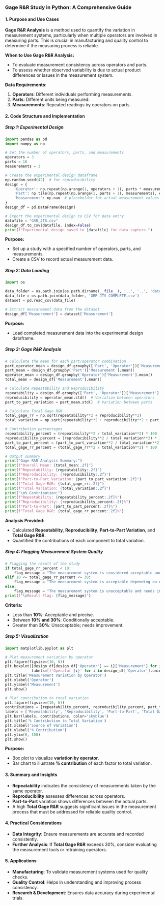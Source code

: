 ### Gage R&R Study in Python: A Comprehensive Guide

#### 1. Purpose and Use Cases
**Gage R&R Analysis** is a method used to quantify the variation in measurement systems, particularly when multiple operators are involved in measuring parts. This is crucial in manufacturing and quality control to determine if the measuring process is reliable.

**When to Use Gage R&R Analysis:**
- To evaluate measurement consistency across operators and parts.
- To assess whether observed variability is due to actual product differences or issues in the measurement system.

**Data Requirements:**
1. **Operators**: Different individuals performing measurements.
2. **Parts**: Different units being measured.
3. **Measurements**: Repeated readings by operators on parts.

#### 2. Code Structure and Implementation

##### Step 1: Experimental Design
```python
import pandas as pd
import numpy as np

# Set the number of operators, parts, and measurements
operators = 3
parts = 10
measurements = 3

# Create the experimental design dataframe
np.random.seed(42)  # for reproducibility
design = {
    'Operator': np.repeat(np.arange(1, operators + 1), parts * measurements),
    'Part': np.tile(np.repeat(np.arange(1, parts + 1), measurements), operators),
    'Measurement': np.nan  # placeholder for actual measurement values
}
design_df = pd.DataFrame(design)

# Export the experimental design to CSV for data entry
datafile = "GRR_JTS.csv"
design_df.to_csv(datafile, index=False)
print(f"Experimental design saved to {datafile} for data capture.")
```
**Purpose:**
- Set up a study with a specified number of operators, parts, and measurements.
- Create a CSV to record actual measurement data.

##### Step 2: Data Loading
```python
import os

data_folder = os.path.join(os.path.dirname(__file__), '..', '..', 'data')
data_file = os.path.join(data_folder, 'GRR JTS COMPLETE.csv')
dataset = pd.read_csv(data_file)

# Extract measurement data from the dataset
design_df['Measurement'] = dataset['Measurement']
```
**Purpose:**
- Load completed measurement data into the experimental design dataframe.

##### Step 3: Gage R&R Analysis
```python
# Calculate the mean for each part/operator combination
part_operator_mean = design_df.groupby(['Part', 'Operator'])['Measurement'].mean().unstack()
part_mean = design_df.groupby('Part')['Measurement'].mean()
operator_mean = design_df.groupby('Operator')['Measurement'].mean()
total_mean = design_df['Measurement'].mean()

# Calculate Repeatability and Reproducibility
repeatability = design_df.groupby(['Part', 'Operator'])['Measurement'].std().mean()  # Within part/operator variation
reproducibility = operator_mean.std()  # Variation between operators
part_to_part_variation = part_mean.std()  # Variation between parts

# Calculate Total Gage R&R
total_gage_rr = np.sqrt(repeatability**2 + reproducibility**2)
total_variation = np.sqrt(repeatability**2 + reproducibility**2 + part_to_part_variation**2)

# Contribution percentages
repeatability_percent = (repeatability**2 / total_variation**2) * 100
reproducibility_percent = (reproducibility**2 / total_variation**2) * 100
part_to_part_percent = (part_to_part_variation**2 / total_variation**2) * 100
total_gage_rr_percent = (total_gage_rr**2 / total_variation**2) * 100

# Output summary
print("Gage R&R Analysis Summary:")
print(f"Overall Mean: {total_mean:.2f}")
print(f"Repeatability: {repeatability:.2f}")
print(f"Reproducibility: {reproducibility:.2f}")
print(f"Part-to-Part Variation: {part_to_part_variation:.2f}")
print(f"Total Gage R&R: {total_gage_rr:.2f}")
print(f"Total Variation: {total_variation:.2f}")
print("\n% Contribution:")
print(f"Repeatability: {repeatability_percent:.2f}%")
print(f"Reproducibility: {reproducibility_percent:.2f}%")
print(f"Part-to-Part: {part_to_part_percent:.2f}%")
print(f"Total Gage R&R: {total_gage_rr_percent:.2f}%")
```
**Analysis Provided:**
- Calculated **Repeatability**, **Reproducibility**, **Part-to-Part Variation**, and **Total Gage R&R**.
- Quantified the contributions of each component to total variation.

##### Step 4: Flagging Measurement System Quality
```python
# Flagging the result of the study
if total_gage_rr_percent < 10:
    flag_message = "The measurement system is considered acceptable and very precise."
elif 10 <= total_gage_rr_percent <= 30:
    flag_message = "The measurement system is acceptable depending on other factors, such as cost or importance."
else:
    flag_message = "The measurement system is unacceptable and needs improvement."
print(f"\nResult Flag: {flag_message}")
```
**Criteria:**
- Less than **10%**: Acceptable and precise.
- Between **10% and 30%**: Conditionally acceptable.
- Greater than **30%**: Unacceptable; needs improvement.

##### Step 5: Visualization
```python
import matplotlib.pyplot as plt

# Plot measurement variation by operator
plt.figure(figsize=(10, 6))
plt.boxplot([design_df[design_df['Operator'] == i]['Measurement'] for i in design_df['Operator'].unique()],
            labels=[f'Operator {i}' for i in design_df['Operator'].unique()])
plt.title('Measurement Variation by Operator')
plt.xlabel('Operator')
plt.ylabel('Measurement')
plt.show()

# Plot contribution to total variation
plt.figure(figsize=(10, 6))
contributions = [repeatability_percent, reproducibility_percent, part_to_part_percent, total_gage_rr_percent]
labels = ['Repeatability', 'Reproducibility', 'Part-to-Part', 'Total Gage R&R']
plt.bar(labels, contributions, color='skyblue')
plt.title('% Contribution to Total Variation')
plt.xlabel('Source of Variation')
plt.ylabel('% Contribution')
plt.ylim(0, 100)
plt.show()
```
**Purpose:**
- Box plot to visualize **variation by operator**.
- Bar chart to illustrate **% contribution** of each factor to total variation.

#### 3. Summary and Insights
- **Repeatability** indicates the consistency of measurements taken by the same operator.
- **Reproducibility** assesses differences across operators.
- **Part-to-Part** variation shows differences between the actual parts.
- A high **Total Gage R&R** suggests significant issues in the measurement process that must be addressed for reliable quality control.

#### 4. Practical Considerations
- **Data Integrity**: Ensure measurements are accurate and recorded consistently.
- **Further Analysis**: If **Total Gage R&R** exceeds 30%, consider evaluating the measurement tools or retraining operators.

#### 5. Applications
- **Manufacturing**: To validate measurement systems used for quality checks.
- **Quality Control**: Helps in understanding and improving process consistency.
- **Research & Development**: Ensures data accuracy during experimental trials.

